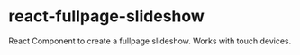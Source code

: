 # react-fullpage-slideshow

React Component to create a fullpage slideshow. Works with touch devices.
